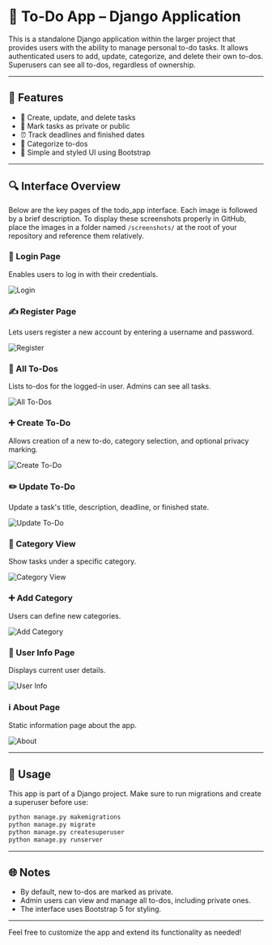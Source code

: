 # 📂 To-Do App – Django Application

This is a standalone Django application within the larger project that provides users with the ability to manage personal to-do tasks. It allows authenticated users to add, update, categorize, and delete their own to-dos. Superusers can see all to-dos, regardless of ownership.

---

## 🔧 Features

- 📆 Create, update, and delete tasks
- 🔑 Mark tasks as private or public
- ⏰ Track deadlines and finished dates
- 📂 Categorize to-dos
- 🌟 Simple and styled UI using Bootstrap

---

## 🔍 Interface Overview

Below are the key pages of the todo_app interface. Each image is followed by a brief description. To display these screenshots properly in GitHub, place the images in a folder named `/screenshots/` at the root of your repository and reference them relatively.

### 🔑 Login Page
Enables users to log in with their credentials.

![Login](../../screenshots/loginhtml.png)

### ✍️ Register Page
Lets users register a new account by entering a username and password.

![Register](../../screenshots/registerhtml.png)

### 📄 All To-Dos
Lists to-dos for the logged-in user. Admins can see all tasks.

![All To-Dos](../../screenshots/alltodoshtml.png)

### ➕ Create To-Do
Allows creation of a new to-do, category selection, and optional privacy marking.

![Create To-Do](../../screenshots/createtodohtml.png)

### ✏️ Update To-Do
Update a task's title, description, deadline, or finished state.

![Update To-Do](../../screenshots/updatehtml.png)

### 📂 Category View
Show tasks under a specific category.

![Category View](../../screenshots/categoryviewhtml.png)

### ➕ Add Category
Users can define new categories.

![Add Category](../../screenshots/newcategoryhtml.png)

### 👤 User Info Page
Displays current user details.

![User Info](../../screenshots/userinformationhtml.png)

### ℹ️ About Page
Static information page about the app.

![About](../../screenshots/abouthtml.png)

---

## 🚀 Usage

This app is part of a Django project. Make sure to run migrations and create a superuser before use:

```bash
python manage.py makemigrations
python manage.py migrate
python manage.py createsuperuser
python manage.py runserver
```

---

## 🌐 Notes

- By default, new to-dos are marked as private.
- Admin users can view and manage all to-dos, including private ones.
- The interface uses Bootstrap 5 for styling.

---

Feel free to customize the app and extend its functionality as needed!

